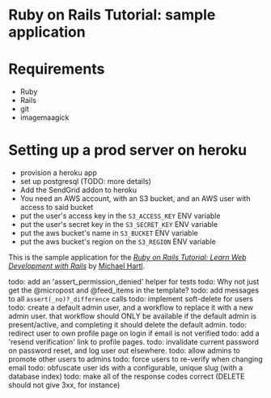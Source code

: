 # Ruby on Rails Tutorial: sample application

# Requirements
- Ruby
- Rails
- git
- imagemaagick

# Setting up a prod server on heroku
- provision a heroku app
- set up postgresql (TODO: more details)
- Add the SendGrid addon to heroku
- You need an AWS account, with an S3 bucket, and an AWS user with access to said bucket
- put the user's access key in the `S3_ACCESS_KEY` ENV variable
- put the user's secret key in the `S3_SECRET_KEY` ENV variable
- put the aws bucket's name in `S3_BUCKET` ENV variable
- put the aws bucket's region on the `S3_REGION` ENV variable

This is the sample application for the
[*Ruby on Rails Tutorial:
Learn Web Development with Rails*](http://www.railstutorial.org/)
by [Michael Hartl](http://www.michaelhartl.com/).

todo: add an 'assert\_permission\_denied' helper for tests
todo: Why not just get the @micropost and @feed\_items  in the  template?
todo: add messages to all `assert(_no)?_difference` calls
todo: implement soft-delete for users
todo: create a default admin user, and a workflow to replace it with a new admin user.  that workflow should ONLY be available if the default admin is present/active, and completing it should delete the default admin.
todo: redirect user to own profile page on login if email is not verified
todo: add a 'resend verification' link to profile pages.
todo: invalidate current password on password reset, and log user out elsewhere.
todo: allow admins to promote other users to admins
todo: force users to re-verify when changing email
todo: obfuscate user ids with a configurable, unique slug (with a database index)
todo: make all of the response codes correct (DELETE should not give 3xx, for instance)
